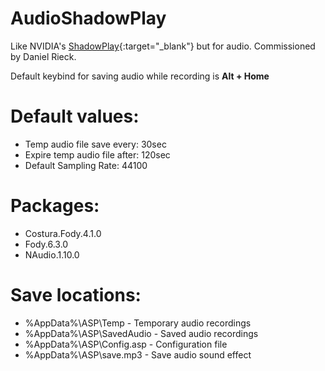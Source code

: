 # AudioShadowPlay
Like NVIDIA's [ShadowPlay](https://www.nvidia.com/en-au/geforce/geforce-experience/shadowplay/){:target="_blank"} but for audio. Commissioned by Daniel Rieck.

Default keybind for saving audio while recording is **Alt + Home**

# Default values:
- Temp audio file save every: 30sec
- Expire temp audio file after: 120sec
- Default Sampling Rate: 44100

# Packages:
- Costura.Fody.4.1.0
- Fody.6.3.0
- NAudio.1.10.0

# Save locations:
- %AppData%\ASP\Temp - Temporary audio recordings
- %AppData%\ASP\SavedAudio - Saved audio recordings
- %AppData%\ASP\Config.asp - Configuration file
- %AppData%\ASP\save.mp3 - Save audio sound effect
